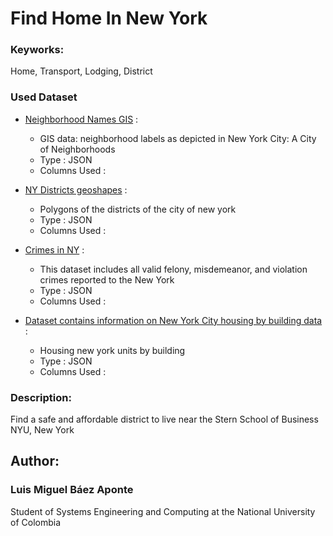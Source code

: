 # Find Home In New York

### Keyworks:

Home, Transport, Lodging, District

### Used Dataset

* [Neighborhood Names GIS](https://catalog.data.gov/dataset/neighborhood-names-gis) :
  * GIS data: neighborhood labels as depicted in New York City: A City of Neighborhoods
  * Type : JSON
  * Columns Used :
* [NY Districts geoshapes](https://services5.arcgis.com/GfwWNkhOj9bNBqoJ/arcgis/rest/services/nycd/FeatureServer/0/query?where=1=1&outFields=*&outSR=4326&f=geojson) :

  * Polygons of the districts of the city of new york
  * Type : JSON
  * Columns Used :

* [Crimes in NY](https://data.cityofnewyork.us/Public-Safety/NYPD-Complaint-Data-Historic/qgea-i56i/data) :

  * This dataset includes all valid felony, misdemeanor, and violation crimes reported to the New York
  * Type : JSON
  * Columns Used :

* [Dataset contains information on New York City housing by building data](https://catalog.data.gov/dataset/housing-new-york-units-by-building) :
  * Housing new york units by building
  * Type : JSON
  * Columns Used :

### Description:

Find a safe and affordable district to live near the Stern School of Business NYU, New York

## Author:

### Luis Miguel Báez Aponte

Student of Systems Engineering and Computing at the National University of Colombia
